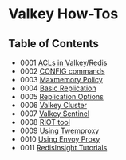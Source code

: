 # Valkey How-Tos

## Table of Contents

- 0001 [ACLs in Valkey/Redis](./0001_valkey_acl.md)
- 0002 [CONFIG commands](./0002_valkey_config.md)
- 0003 [Maxmemory Policy](./0003_maxmemory_policy.md)
- 0004 [Basic Replication](./0004_replication.md)
- 0005 [Replication Options](./0005_replication_options.md)
- 0006 [Valkey Cluster](./0006_valkey_cluster.md)
- 0007 [Valkey Sentinel](./0007_valkey_sentinel.md)
- 0008 [RIOT tool](./0008_riot_cli.md)
- 0009 [Using Twemproxy](./0009_using%20twemproxy.md)
- 0010 [Using Envoy Proxy](./0010_using_envoyproxy.md)
- 0011 [RedisInsight Tutorials](./0011_redisinsight_tutorials.md)
